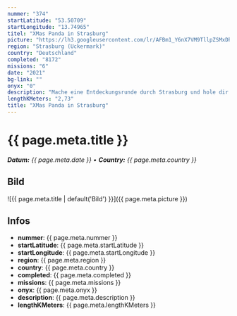 ```yaml
---
nummer: "374"
startLatitude: "53.50709"
startLongitude: "13.74965"
titel: "XMas Panda in Strasburg"
picture: "https://lh3.googleusercontent.com/lr/AFBm1_Y6nX7VM9TllpZSMxDhRjb3w23jw3DpCnNN3VlSeMJ_G1hl5KCy-k3_ceNoJa3_wnl3sIpADf8PyPY0OMtUz9Soxa8hh1nRPCr9fws3vbgGoVkBJQA8-JCgztkQha6qlyau9HNe0tdLZFjOZtlyIp1tpBcLq2kCh94yevEYsh2cyMuOGOmWKNJGd1Cof67Zfmyy1R9EWTWR3aNH30jTbgYLr1vW7dKZ_sKGwQnuGrkzgxqnL3SJXPDmmwEqu3ROwxJSayBGc5cnY4l1IN38D6SaYJalS5M_YIjB0OxI2aNXUVK1iGbHtjcKdCrPdoUtPgrohOmxOiXvSK7bz7Q58qy__6ChIpQHjG9R_MEwriCk4Io7Tlu8ADaHUUlvjmIKOznMCDgkUjg6zDgueKAbrAwqQYVqSrMQE4m0OMy-lGeFeRRdINc74rzHdJVz2Ot6T9czCQLyAOWBQlt2SvNUQMwyFttUiFYHFkmt39Z7oNk2Go2DQWZ1cqKme4zWGAaUea_NPxKIyDrxjcmKyzX_VWJRqgtuvAGhvnMeDhpOaQdo_cwoSFmOdI2FPCUU2FyeyzHjBTjyVb4YZKn4DS3SIf_0CbyCl30-xLKrXatLg2y1SObFnRXAhxc5DkUVT63a33XEOWwYOz5iAoxUVSmvLtXtyuGFAIWAvsQhgsGAp3oKBo_GIf8N3BkMdl9Dhajsh0e0Vn1WDl9GXF9ehwaSbuClZ66fSvUrJEgRnwIGexNowbsWmx-8rUs5qeTABTrw4gIyd9Vqp-DIsgA08D6CpXK4ijQS-y7IZ3dl9RiNqBYLZbLBtk4kGZlMJJf4_1A2qAvKuMUff2awTf_OhWbxPoyfzyEtVkg"
region: "Strasburg (Uckermark)"
country: "Deutschland"
completed: "8172"
missions: "6"
date: "2021"
bg-link: ""
onyx: "0"
description: "Mache eine Entdeckungsrunde durch Strasburg und hole dir paar XMas Panda ins Profil"
lengthKMeters: "2,73"
title: "XMas Panda in Strasburg"
---
```


# {{ page.meta.title }}
_**Datum:** {{ page.meta.date }} • **Country:** {{ page.meta.country }}_

## Bild
![{{ page.meta.title | default('Bild') }}]({{ page.meta.picture }})

## Infos
- **nummer**: {{ page.meta.nummer }}
- **startLatitude**: {{ page.meta.startLatitude }}
- **startLongitude**: {{ page.meta.startLongitude }}
- **region**: {{ page.meta.region }}
- **country**: {{ page.meta.country }}
- **completed**: {{ page.meta.completed }}
- **missions**: {{ page.meta.missions }}
- **onyx**: {{ page.meta.onyx }}
- **description**: {{ page.meta.description }}
- **lengthKMeters**: {{ page.meta.lengthKMeters }}

